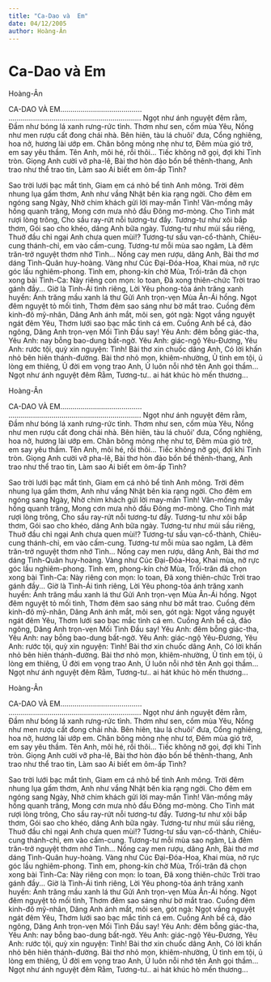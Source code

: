```yaml
---
title: "Ca-Dao và  Em"
date: 04/12/2005
author: Hoàng-Ân
---
```


# Ca-Dao và  Em

Hoàng-Ân


CA-DAO VÀ EM........................................
.................................................................
Ngọt như ánh nguyệt đêm rằm,
Đầm như bóng lá xanh rưng-rức tình.
Thơm như sen, cốm mùa Yêu,
Nồng như men rượu cất đong chái nhà.
Bên hiên, tàu lá chuôi' đưa,
Cổng nghiêng, hoa nở, hương lài ướp em.
Chăn bông mỏng nhẹ như tơ,
Đêm mùa gió trở, em say yêu thầm.
Tên Anh, môi hé, rồi thôi...
Tiếc không nỡ gọi, đợi khi Tình tròn.
Giọng Anh cười vỡ pha-lê,
Bài thơ hòn đảo bốn bề thênh-thang,
Anh trao như thể trao tin,
Làm sao Ai biết em ôm-ấp Tình?

Sao trời lưới bạc mắt tình,
Giam em cá nhỏ bể tình Anh mông.
Trời đêm nhung lụa gấm thơm,
Anh như vầng Nhật bên kia rạng ngời.
Cho đêm em ngóng sang Ngày,
Nhờ chim khách gửi lời may-mắn Tình!
Vân-mồng mây hồng quanh trăng,
Mong cơn mưa nhỏ đầu Đông mơ-mòng.
Cho Tình mát rượi lòng trông,
Cho sầu ray-rứt nỗi tương-tư đầy.
Tương-tư như xôi bắp thơm,
Gói sao cho khéo, dâng Anh bữa ngày.
Tương-tư như múi sầu riêng,
Thuở đầu chỉ ngại Anh chưa quen mùi!?
Tương-tư sầu vạn-cổ-thành,
Chiêu-cung thánh-chỉ, em vào cấm-cung.
Tương-tư mỗi mùa sao ngâm,
Là đêm trăn-trở nguyệt thơm nhớ Tình...
Nồng cay men rượu, dâng Anh,
Bài thơ mơ dáng Tình-Quân huy-hoàng.
Vàng như Cúc Đại-Đóa-Hoa,
Khai mùa, nở rực góc lầu nghiêm-phong.
Tình em, phong-kín chờ Mùa,
Trối-trăn đã chọn xong bài Tình-Ca:
Này riêng con mọn: lo toan,
Đã xong thiên-chức Trời trao gánh đầy...
Giờ là Tình-Ái tình riêng,
Lời Yêu phong-tỏa ánh trăng xanh huyền:
Ánh trăng mầu xanh lá thư
Gửi Anh trọn-vẹn Mùa Ân-Ái hồng.
Ngọt đêm nguyệt tỏ mối tình,
Thơm đêm sao sáng như bờ mắt trao.
Cuồng đêm kinh-đô mỹ-nhân,
Dâng Anh ánh mắt, môi sen, gót ngà:
Ngọt vầng nguyệt ngát đêm Yêu,
Thơm lưới sao bạc mắc tình cá em.
Cuồng Anh bể cả, đảo ngông,
Dâng Anh trọn-vẹn Mối Tình Đầu say!
Yêu Anh: đêm bỗng giác-tha,
Yêu Anh: nay bỗng bao-dung bất-ngờ.
Yêu Anh: giác-ngộ Yêu-Đương,
Yêu Anh: rước tội, quỳ xin nguyện: Tình!
Bài thơ xin chuốc dâng Anh,
Có lời khấn nhỏ bên hiên thánh-đường.
Bài thơ nhỏ mọn, khiêm-nhường,
Ủ tình em tội, ủ lòng em thiêng,
Ủ đời em vọng trao Anh,
Ủ luôn nỗi nhớ tên Anh gọi thầm...
Ngọt như ánh nguyệt đêm Rằm,
Tương-tư.. ai hát khúc hò mến thương...

Hoàng-Ân


CA-DAO VÀ EM........................................
.................................................................
Ngọt như ánh nguyệt đêm rằm,
Đầm như bóng lá xanh rưng-rức tình.
Thơm như sen, cốm mùa Yêu,
Nồng như men rượu cất đong chái nhà.
Bên hiên, tàu lá chuôi' đưa,
Cổng nghiêng, hoa nở, hương lài ướp em.
Chăn bông mỏng nhẹ như tơ,
Đêm mùa gió trở, em say yêu thầm.
Tên Anh, môi hé, rồi thôi...
Tiếc không nỡ gọi, đợi khi Tình tròn.
Giọng Anh cười vỡ pha-lê,
Bài thơ hòn đảo bốn bề thênh-thang,
Anh trao như thể trao tin,
Làm sao Ai biết em ôm-ấp Tình?

Sao trời lưới bạc mắt tình,
Giam em cá nhỏ bể tình Anh mông.
Trời đêm nhung lụa gấm thơm,
Anh như vầng Nhật bên kia rạng ngời.
Cho đêm em ngóng sang Ngày,
Nhờ chim khách gửi lời may-mắn Tình!
Vân-mồng mây hồng quanh trăng,
Mong cơn mưa nhỏ đầu Đông mơ-mòng.
Cho Tình mát rượi lòng trông,
Cho sầu ray-rứt nỗi tương-tư đầy.
Tương-tư như xôi bắp thơm,
Gói sao cho khéo, dâng Anh bữa ngày.
Tương-tư như múi sầu riêng,
Thuở đầu chỉ ngại Anh chưa quen mùi!?
Tương-tư sầu vạn-cổ-thành,
Chiêu-cung thánh-chỉ, em vào cấm-cung.
Tương-tư mỗi mùa sao ngâm,
Là đêm trăn-trở nguyệt thơm nhớ Tình...
Nồng cay men rượu, dâng Anh,
Bài thơ mơ dáng Tình-Quân huy-hoàng.
Vàng như Cúc Đại-Đóa-Hoa,
Khai mùa, nở rực góc lầu nghiêm-phong.
Tình em, phong-kín chờ Mùa,
Trối-trăn đã chọn xong bài Tình-Ca:
Này riêng con mọn: lo toan,
Đã xong thiên-chức Trời trao gánh đầy...
Giờ là Tình-Ái tình riêng,
Lời Yêu phong-tỏa ánh trăng xanh huyền:
Ánh trăng mầu xanh lá thư
Gửi Anh trọn-vẹn Mùa Ân-Ái hồng.
Ngọt đêm nguyệt tỏ mối tình,
Thơm đêm sao sáng như bờ mắt trao.
Cuồng đêm kinh-đô mỹ-nhân,
Dâng Anh ánh mắt, môi sen, gót ngà:
Ngọt vầng nguyệt ngát đêm Yêu,
Thơm lưới sao bạc mắc tình cá em.
Cuồng Anh bể cả, đảo ngông,
Dâng Anh trọn-vẹn Mối Tình Đầu say!
Yêu Anh: đêm bỗng giác-tha,
Yêu Anh: nay bỗng bao-dung bất-ngờ.
Yêu Anh: giác-ngộ Yêu-Đương,
Yêu Anh: rước tội, quỳ xin nguyện: Tình!
Bài thơ xin chuốc dâng Anh,
Có lời khấn nhỏ bên hiên thánh-đường.
Bài thơ nhỏ mọn, khiêm-nhường,
Ủ tình em tội, ủ lòng em thiêng,
Ủ đời em vọng trao Anh,
Ủ luôn nỗi nhớ tên Anh gọi thầm...
Ngọt như ánh nguyệt đêm Rằm,
Tương-tư.. ai hát khúc hò mến thương...

Hoàng-Ân


CA-DAO VÀ EM........................................
.................................................................
Ngọt như ánh nguyệt đêm rằm,
Đầm như bóng lá xanh rưng-rức tình.
Thơm như sen, cốm mùa Yêu,
Nồng như men rượu cất đong chái nhà.
Bên hiên, tàu lá chuôi' đưa,
Cổng nghiêng, hoa nở, hương lài ướp em.
Chăn bông mỏng nhẹ như tơ,
Đêm mùa gió trở, em say yêu thầm.
Tên Anh, môi hé, rồi thôi...
Tiếc không nỡ gọi, đợi khi Tình tròn.
Giọng Anh cười vỡ pha-lê,
Bài thơ hòn đảo bốn bề thênh-thang,
Anh trao như thể trao tin,
Làm sao Ai biết em ôm-ấp Tình?

Sao trời lưới bạc mắt tình,
Giam em cá nhỏ bể tình Anh mông.
Trời đêm nhung lụa gấm thơm,
Anh như vầng Nhật bên kia rạng ngời.
Cho đêm em ngóng sang Ngày,
Nhờ chim khách gửi lời may-mắn Tình!
Vân-mồng mây hồng quanh trăng,
Mong cơn mưa nhỏ đầu Đông mơ-mòng.
Cho Tình mát rượi lòng trông,
Cho sầu ray-rứt nỗi tương-tư đầy.
Tương-tư như xôi bắp thơm,
Gói sao cho khéo, dâng Anh bữa ngày.
Tương-tư như múi sầu riêng,
Thuở đầu chỉ ngại Anh chưa quen mùi!?
Tương-tư sầu vạn-cổ-thành,
Chiêu-cung thánh-chỉ, em vào cấm-cung.
Tương-tư mỗi mùa sao ngâm,
Là đêm trăn-trở nguyệt thơm nhớ Tình...
Nồng cay men rượu, dâng Anh,
Bài thơ mơ dáng Tình-Quân huy-hoàng.
Vàng như Cúc Đại-Đóa-Hoa,
Khai mùa, nở rực góc lầu nghiêm-phong.
Tình em, phong-kín chờ Mùa,
Trối-trăn đã chọn xong bài Tình-Ca:
Này riêng con mọn: lo toan,
Đã xong thiên-chức Trời trao gánh đầy...
Giờ là Tình-Ái tình riêng,
Lời Yêu phong-tỏa ánh trăng xanh huyền:
Ánh trăng mầu xanh lá thư
Gửi Anh trọn-vẹn Mùa Ân-Ái hồng.
Ngọt đêm nguyệt tỏ mối tình,
Thơm đêm sao sáng như bờ mắt trao.
Cuồng đêm kinh-đô mỹ-nhân,
Dâng Anh ánh mắt, môi sen, gót ngà:
Ngọt vầng nguyệt ngát đêm Yêu,
Thơm lưới sao bạc mắc tình cá em.
Cuồng Anh bể cả, đảo ngông,
Dâng Anh trọn-vẹn Mối Tình Đầu say!
Yêu Anh: đêm bỗng giác-tha,
Yêu Anh: nay bỗng bao-dung bất-ngờ.
Yêu Anh: giác-ngộ Yêu-Đương,
Yêu Anh: rước tội, quỳ xin nguyện: Tình!
Bài thơ xin chuốc dâng Anh,
Có lời khấn nhỏ bên hiên thánh-đường.
Bài thơ nhỏ mọn, khiêm-nhường,
Ủ tình em tội, ủ lòng em thiêng,
Ủ đời em vọng trao Anh,
Ủ luôn nỗi nhớ tên Anh gọi thầm...
Ngọt như ánh nguyệt đêm Rằm,
Tương-tư.. ai hát khúc hò mến thương...
